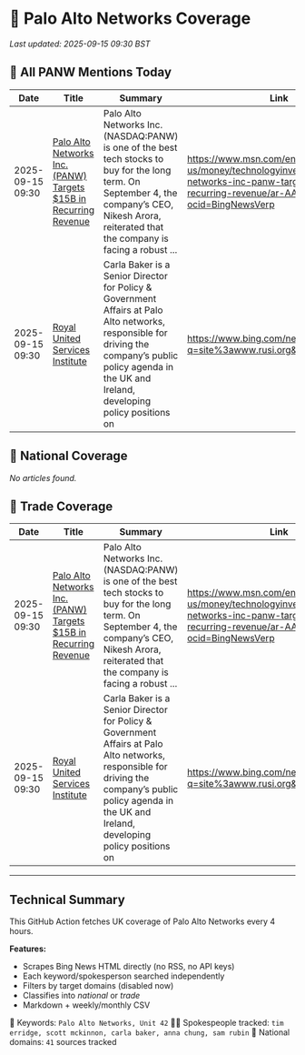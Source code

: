 # 🔐 Palo Alto Networks Coverage

_Last updated: 2025-09-15 09:30 BST_

## 📌 All PANW Mentions Today

| Date | Title | Summary | Link |
|------|--------|---------|------|
| 2025-09-15 09:30 | [Palo Alto Networks Inc. (PANW) Targets $15B in Recurring Revenue](https://www.msn.com/en-us/money/technologyinvesting/palo-alto-networks-inc-panw-targets-15b-in-recurring-revenue/ar-AA1MtIby?ocid=BingNewsVerp) | Palo Alto Networks Inc. (NASDAQ:PANW) is one of the best tech stocks to buy for the long term. On September 4, the company’s CEO, Nikesh Arora, reiterated that the company is facing a robust ... | https://www.msn.com/en-us/money/technologyinvesting/palo-alto-networks-inc-panw-targets-15b-in-recurring-revenue/ar-AA1MtIby?ocid=BingNewsVerp |
| 2025-09-15 09:30 | [Royal United Services Institute](https://www.bing.com/news/search?q=site%3awww.rusi.org&FORM=NWBCLM) | Carla Baker is a Senior Director for Policy & Government Affairs at Palo Alto networks, responsible for driving the company’s public policy agenda in the UK and Ireland, developing policy positions on | https://www.bing.com/news/search?q=site%3awww.rusi.org&FORM=NWBCLM |

## 📰 National Coverage

_No articles found._

## 📘 Trade Coverage

| Date | Title | Summary | Link |
|------|--------|---------|------|
| 2025-09-15 09:30 | [Palo Alto Networks Inc. (PANW) Targets $15B in Recurring Revenue](https://www.msn.com/en-us/money/technologyinvesting/palo-alto-networks-inc-panw-targets-15b-in-recurring-revenue/ar-AA1MtIby?ocid=BingNewsVerp) | Palo Alto Networks Inc. (NASDAQ:PANW) is one of the best tech stocks to buy for the long term. On September 4, the company’s CEO, Nikesh Arora, reiterated that the company is facing a robust ... | https://www.msn.com/en-us/money/technologyinvesting/palo-alto-networks-inc-panw-targets-15b-in-recurring-revenue/ar-AA1MtIby?ocid=BingNewsVerp |
| 2025-09-15 09:30 | [Royal United Services Institute](https://www.bing.com/news/search?q=site%3awww.rusi.org&FORM=NWBCLM) | Carla Baker is a Senior Director for Policy & Government Affairs at Palo Alto networks, responsible for driving the company’s public policy agenda in the UK and Ireland, developing policy positions on | https://www.bing.com/news/search?q=site%3awww.rusi.org&FORM=NWBCLM |


---

## Technical Summary

This GitHub Action fetches UK coverage of Palo Alto Networks every 4 hours.

**Features:**
- Scrapes Bing News HTML directly (no RSS, no API keys)
- Each keyword/spokesperson searched independently
- Filters by target domains (disabled now)
- Classifies into _national_ or _trade_
- Markdown + weekly/monthly CSV

📌 Keywords: `Palo Alto Networks, Unit 42`
🧑‍💼 Spokespeople tracked: `tim erridge, scott mckinnon, carla baker, anna chung, sam rubin`
📰 National domains: `41` sources tracked

